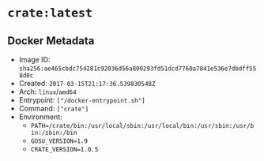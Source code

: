 # `crate:latest`

## Docker Metadata

- Image ID: `sha256:ae465cbdc754281c92036d56a800293fd51dcd7760a7841e536e7dbdff558d0c`
- Created: `2017-03-15T21:17:36.539830548Z`
- Arch: `linux`/`amd64`
- Entrypoint: `["/docker-entrypoint.sh"]`
- Command: `["crate"]`
- Environment:
  - `PATH=/crate/bin:/usr/local/sbin:/usr/local/bin:/usr/sbin:/usr/bin:/sbin:/bin`
  - `GOSU_VERSION=1.9`
  - `CRATE_VERSION=1.0.5`

